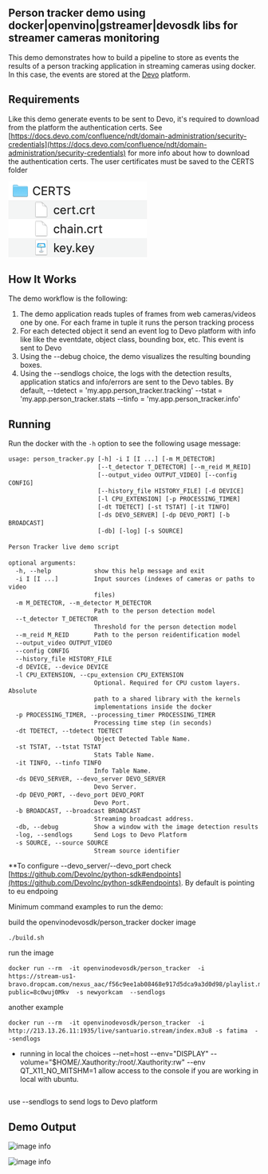 ## Person tracker demo using docker|openvino|gstreamer|devosdk libs for streamer cameras monitoring

This demo demonstrates how to build a pipeline to store as events the results of a person tracking application in streaming cameras using docker. In this case, the events are stored at the [Devo](www.devo.com) platform. 

## Requirements

Like this demo generate events to be sent to Devo, it's required to download from the platform the authentication certs. 
See [https://docs.devo.com/confluence/ndt/domain-administration/security-credentials](https://docs.devo.com/confluence/ndt/domain-administration/security-credentials) for more info
about how to download the authentication certs. 
The user certificates must be saved to the CERTS folder 

![image info](.././readme_imgs/certs.png)

## How It Works

The demo workflow is the following:

1. The demo application reads tuples of frames from web cameras/videos one by one. For each frame in tuple it runs the person tracking process
2. For each detected object it send an event log to Devo platform with info like like the eventdate, object class, bounding box, etc. This event is sent to Devo
3. Using the --debug choice, the demo visualizes the resulting bounding boxes. 
4. Using the --sendlogs choice, the logs with the detection results, application statics and info/errors are sent
to the Devo tables. By default, 
--tdetect = 'my.app.person_tracker.tracking'
--tstat = 'my.app.person_tracker.stats
--tinfo = 'my.app.person_tracker.info'
 
## Running


Run the docker with the `-h` option to see the following usage message:

```
usage: person_tracker.py [-h] -i I [I ...] [-m M_DETECTOR]
                         [--t_detector T_DETECTOR] [--m_reid M_REID]
                         [--output_video OUTPUT_VIDEO] [--config CONFIG]
                         [--history_file HISTORY_FILE] [-d DEVICE]
                         [-l CPU_EXTENSION] [-p PROCESSING_TIMER]
                         [-dt TDETECT] [-st TSTAT] [-it TINFO]
                         [-ds DEVO_SERVER] [-dp DEVO_PORT] [-b BROADCAST]
                         [-db] [-log] [-s SOURCE]

Person Tracker live demo script

optional arguments:
  -h, --help            show this help message and exit
  -i I [I ...]          Input sources (indexes of cameras or paths to video
                        files)
  -m M_DETECTOR, --m_detector M_DETECTOR
                        Path to the person detection model
  --t_detector T_DETECTOR
                        Threshold for the person detection model
  --m_reid M_REID       Path to the person reidentification model
  --output_video OUTPUT_VIDEO
  --config CONFIG
  --history_file HISTORY_FILE
  -d DEVICE, --device DEVICE
  -l CPU_EXTENSION, --cpu_extension CPU_EXTENSION
                        Optional. Required for CPU custom layers. Absolute
                        path to a shared library with the kernels
                        implementations inside the docker
  -p PROCESSING_TIMER, --processing_timer PROCESSING_TIMER
                        Processing time step (in seconds)
  -dt TDETECT, --tdetect TDETECT
                        Object Detected Table Name.
  -st TSTAT, --tstat TSTAT
                        Stats Table Name.
  -it TINFO, --tinfo TINFO
                        Info Table Name.
  -ds DEVO_SERVER, --devo_server DEVO_SERVER
                        Devo Server.
  -dp DEVO_PORT, --devo_port DEVO_PORT
                        Devo Port.
  -b BROADCAST, --broadcast BROADCAST
                        Streaming broadcast address.
  -db, --debug          Show a window with the image detection results
  -log, --sendlogs      Send Logs to Devo Platform
  -s SOURCE, --source SOURCE
                        Stream source identifier
```

**To configure --devo_server/--devo_port check [https://github.com/DevoInc/python-sdk#endpoints](https://github.com/DevoInc/python-sdk#endpoints). By default is pointing to eu endpoing

Minimum command examples to run the demo:

build the openvinodevosdk/person_tracker docker image
```
./build.sh
```
run the image
```
docker run --rm  -it openvinodevosdk/person_tracker  -i https://stream-us1-bravo.dropcam.com/nexus_aac/f56c9ee1ab08468e917d5dca9a3d0d98/playlist.m3u8?public=8c0wuj0Mkv  -s newyorkcam  --sendlogs
```

another example
```
docker run --rm  -it openvinodevosdk/person_tracker  -i http://213.13.26.11:1935/live/santuario.stream/index.m3u8 -s fatima  --sendlogs
```

* running in local the choices  --net=host --env="DISPLAY" --volume="$HOME/.Xauthority:/root/.Xauthority:rw" --env QT_X11_NO_MITSHM=1 allow access to the console if you are working in local with ubuntu. 
```docker run --rm --net=host --env="DISPLAY" --volume="$HOME/.Xauthority:/root/.Xauthority:rw" --env QT_X11_NO_MITSHM=1 -it openvinodevosdk/person_tracker   -i https://stream-us1-bravo.dropcam.com/nexus_aac/f56c9ee1ab08468e917d5dca9a3d0d98/playlist.m3u8?public=8c0wuj0Mkv  -s petenewyork  --debug
```
use --sendlogs to send logs to Devo platform

## Demo Output

![image info](./readme_imgs/alpha.png)

![image info](./readme_imgs/devo.png)



